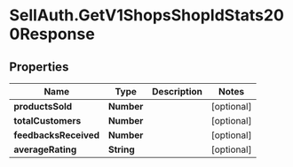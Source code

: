 # SellAuth.GetV1ShopsShopIdStats200Response

## Properties

Name | Type | Description | Notes
------------ | ------------- | ------------- | -------------
**productsSold** | **Number** |  | [optional] 
**totalCustomers** | **Number** |  | [optional] 
**feedbacksReceived** | **Number** |  | [optional] 
**averageRating** | **String** |  | [optional] 


